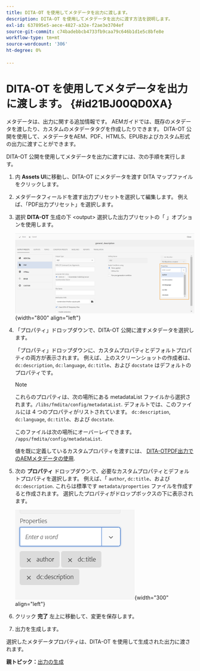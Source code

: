 ```yaml
---
title: DITA-OT を使用してメタデータを出力に渡します。
description: DITA-OT を使用してメタデータを出力に渡す方法を説明します。
exl-id: 637895e5-aece-4827-a32e-f2ae3e3704ef
source-git-commit: c74badebbcb4733fb9caa79c646b1d1e5c8bfe8e
workflow-type: tm+mt
source-wordcount: '306'
ht-degree: 0%

---
```


# DITA-OT を使用してメタデータを出力に渡します。 {#id21BJ00QD0XA}

メタデータは、出力に関する追加情報です。 AEMガイドでは、既存のメタデータを渡したり、カスタムのメタデータタグを作成したりできます。 DITA-OT 公開を使用して、メタデータをAEM、PDF、HTML5、EPUBおよびカスタム形式の出力に渡すことができます。

DITA-OT 公開を使用してメタデータを出力に渡すには、次の手順を実行します。

1. 内 **Assets UI**&#x200B;に移動し、DITA-OT にメタデータを渡す DITA マップファイルをクリックします。
1. メタデータフィールドを渡す出力プリセットを選択して編集します。 例えば、「PDF出力プリセット」を選択します。
1. 選択 **DITA-OT** 生成の下 &lt;output> 選択した出力プリセットの「 」オプションを使用します。

   ![](images/custom-meta-data-output-preset.png){width="800" align="left"}

1. 「プロパティ」ドロップダウンで、DITA-OT 公開に渡すメタデータを選択します。

   「プロパティ」ドロップダウンに、カスタムプロパティとデフォルトプロパティの両方が表示されます。 例えば、上のスクリーンショットの作成者は、 `dc:description`, `dc:language`, `dc:title`、および `docstate` はデフォルトのプロパティです。

   >[!NOTE]
   >
   > これらのプロパティは、次の場所にある metadataList ファイルから選択されます。`/libs/fmdita/config/metadataList`. デフォルトでは、このファイルには 4 つのプロパティがリストされています。 `dc:description`, `dc:language`, `dc:title`、および `docstate`.

   このファイルは次の場所にオーバーレイできます。 `/apps/fmdita/config/metadataList`.

   値を既に定義しているカスタムプロパティを渡すには、 [DITA-OTPDF出力でのAEMメタデータの使用](https://experienceleaguecommunities.adobe.com/t5/xml-documentation-discussions/use-aem-metadata-in-dita-ot-pdf-output/td-p/411880).

1. 次の **プロパティ** ドロップダウンで、必要なカスタムプロパティとデフォルトプロパティを選択します。 例えば、「 `author`, `dc:title`、および `dc:description`. これらは標準です `metadata/properties` ファイルを作成すると作成されます。 選択したプロパティがドロップボックスの下に表示されます。

   ![](images/selected-metadata-properties.png){width="300" align="left"}

1. クリック **完了** 左上に移動して、変更を保存します。
1. 出力を生成します。

選択したメタデータプロパティは、DITA-OT を使用して生成された出力に渡されます。

**親トピック：**[&#x200B;出力の生成](generate-output.md)
